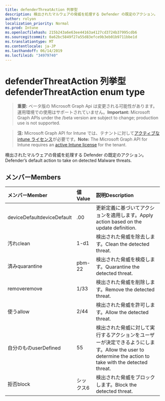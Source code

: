 ```yaml
---
title: defenderThreatAction 列挙型
description: 検出されたマルウェアの脅威を処理する Defender の既定のアクション。
author: rolyon
localization_priority: Normal
ms.prod: Intune
ms.openlocfilehash: 215b243a6e63ee44163a4127cd3724b37995cdb6
ms.sourcegitcommit: 0a62bc5849f27a55d83efce9b3eb01b9711bbe1d
ms.translationtype: MT
ms.contentlocale: ja-JP
ms.lasthandoff: 06/14/2019
ms.locfileid: "34979740"
---
```

# <a name="defenderthreataction-enum-type"></a><span data-ttu-id="f6f6d-103">defenderThreatAction 列挙型</span><span class="sxs-lookup"><span data-stu-id="f6f6d-103">defenderThreatAction enum type</span></span>

> <span data-ttu-id="f6f6d-104">**重要:** ベータ版の Microsoft Graph Api は変更される可能性があります。運用環境での使用はサポートされていません。</span><span class="sxs-lookup"><span data-stu-id="f6f6d-104">**Important:** Microsoft Graph APIs under the /beta version are subject to change; production use is not supported.</span></span>

> <span data-ttu-id="f6f6d-105">**注:** Microsoft Graph API for Intune では、テナントに対して[アクティブな intune ライセンス](https://go.microsoft.com/fwlink/?linkid=839381)が必要です。</span><span class="sxs-lookup"><span data-stu-id="f6f6d-105">**Note:** The Microsoft Graph API for Intune requires an [active Intune license](https://go.microsoft.com/fwlink/?linkid=839381) for the tenant.</span></span>

<span data-ttu-id="f6f6d-106">検出されたマルウェアの脅威を処理する Defender の既定のアクション。</span><span class="sxs-lookup"><span data-stu-id="f6f6d-106">Defender’s default action to take on detected Malware threats.</span></span>

## <a name="members"></a><span data-ttu-id="f6f6d-107">メンバー</span><span class="sxs-lookup"><span data-stu-id="f6f6d-107">Members</span></span>
|<span data-ttu-id="f6f6d-108">メンバー</span><span class="sxs-lookup"><span data-stu-id="f6f6d-108">Member</span></span>|<span data-ttu-id="f6f6d-109">値</span><span class="sxs-lookup"><span data-stu-id="f6f6d-109">Value</span></span>|<span data-ttu-id="f6f6d-110">説明</span><span class="sxs-lookup"><span data-stu-id="f6f6d-110">Description</span></span>|
|:---|:---|:---|
|<span data-ttu-id="f6f6d-111">deviceDefault</span><span class="sxs-lookup"><span data-stu-id="f6f6d-111">deviceDefault</span></span>|<span data-ttu-id="f6f6d-112">.0</span><span class="sxs-lookup"><span data-stu-id="f6f6d-112">0</span></span>|<span data-ttu-id="f6f6d-113">更新定義に基づいてアクションを適用します。</span><span class="sxs-lookup"><span data-stu-id="f6f6d-113">Apply action based on the update definition.</span></span>|
|<span data-ttu-id="f6f6d-114">汚れ</span><span class="sxs-lookup"><span data-stu-id="f6f6d-114">clean</span></span>|<span data-ttu-id="f6f6d-115">1-d</span><span class="sxs-lookup"><span data-stu-id="f6f6d-115">1</span></span>|<span data-ttu-id="f6f6d-116">検出された脅威を除去します。</span><span class="sxs-lookup"><span data-stu-id="f6f6d-116">Clean the detected threat.</span></span>|
|<span data-ttu-id="f6f6d-117">済み</span><span class="sxs-lookup"><span data-stu-id="f6f6d-117">quarantine</span></span>|<span data-ttu-id="f6f6d-118">pbm-2</span><span class="sxs-lookup"><span data-stu-id="f6f6d-118">2</span></span>|<span data-ttu-id="f6f6d-119">検出された脅威を検疫します。</span><span class="sxs-lookup"><span data-stu-id="f6f6d-119">Quarantine the detected threat.</span></span>|
|<span data-ttu-id="f6f6d-120">remove</span><span class="sxs-lookup"><span data-stu-id="f6f6d-120">remove</span></span>|<span data-ttu-id="f6f6d-121">1/3</span><span class="sxs-lookup"><span data-stu-id="f6f6d-121">3</span></span>|<span data-ttu-id="f6f6d-122">検出された脅威を削除します。</span><span class="sxs-lookup"><span data-stu-id="f6f6d-122">Remove the detected threat.</span></span>|
|<span data-ttu-id="f6f6d-123">使う</span><span class="sxs-lookup"><span data-stu-id="f6f6d-123">allow</span></span>|<span data-ttu-id="f6f6d-124">2/4</span><span class="sxs-lookup"><span data-stu-id="f6f6d-124">4</span></span>|<span data-ttu-id="f6f6d-125">検出された脅威を許可します。</span><span class="sxs-lookup"><span data-stu-id="f6f6d-125">Allow the detected threat.</span></span>|
|<span data-ttu-id="f6f6d-126">自分のもの</span><span class="sxs-lookup"><span data-stu-id="f6f6d-126">userDefined</span></span>|<span data-ttu-id="f6f6d-127">5</span><span class="sxs-lookup"><span data-stu-id="f6f6d-127">5</span></span>|<span data-ttu-id="f6f6d-128">検出された脅威に対して実行するアクションをユーザーが決定できるようにします。</span><span class="sxs-lookup"><span data-stu-id="f6f6d-128">Allow the user to determine the action to take with the detected threat.</span></span>|
|<span data-ttu-id="f6f6d-129">拒否</span><span class="sxs-lookup"><span data-stu-id="f6f6d-129">block</span></span>|<span data-ttu-id="f6f6d-130">シックス</span><span class="sxs-lookup"><span data-stu-id="f6f6d-130">6</span></span>|<span data-ttu-id="f6f6d-131">検出された脅威をブロックします。</span><span class="sxs-lookup"><span data-stu-id="f6f6d-131">Block the detected threat.</span></span>|





